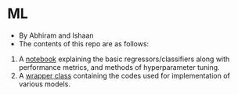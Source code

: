 # ML
- By Abhiram and Ishaan
- The contents of this repo are as follows:
1. A [notebook](https://github.com/aquantumreality/ML/blob/main/ml.ipynb) explaining the basic regressors/classifiers along with performance metrics, and methods of hyperparameter tuning. 
2. A [wrapper class](https://github.com/aquantumreality/Analytics-Coords/tree/main/ML/Wrapper%20Class) containing the codes used for implementation of various models. 

 
